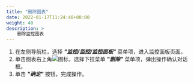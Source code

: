 ```yaml
---
title: "删除图表"
date: 2022-01-17T11:24:48+08:00
weight: 40
description: >
    删除监控图表
---
```


1. 在左侧导航栏，选择 **_"监控/监控/监控面板"_** 菜单项，进入监控面板页面。
2. 单击图表右上角![](../../../../images/icon.png)图标，选择下拉菜单 **_"删除"_** 菜单项，弹出操作确认对话框。
2. 单击 **_"确定"_** 按钮，完成操作。